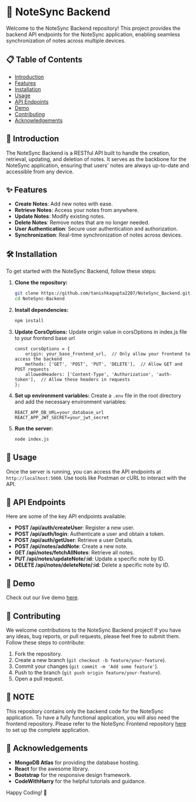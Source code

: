# 📓 NoteSync Backend

Welcome to the NoteSync Backend repository! This project provides the backend API endpoints for the NoteSync application, enabling seamless synchronization of notes across multiple devices.

## 📋 Table of Contents

- [Introduction](#introduction)
- [Features](#features)
- [Installation](#installation)
- [Usage](#usage)
- [API Endpoints](#api-endpoints)
- [Demo](#demo)
- [Contributing](#contributing)
- [Acknowledgements](#acknowledgements)

## 📖 Introduction

The NoteSync Backend is a RESTful API built to handle the creation, retrieval, updating, and deletion of notes. It serves as the backbone for the NoteSync application, ensuring that users' notes are always up-to-date and accessible from any device.

## ✨ Features

- **Create Notes**: Add new notes with ease.
- **Retrieve Notes**: Access your notes from anywhere.
- **Update Notes**: Modify existing notes.
- **Delete Notes**: Remove notes that are no longer needed.
- **User Authentication**: Secure user authentication and authorization.
- **Synchronization**: Real-time synchronization of notes across devices.

## 🛠️ Installation

To get started with the NoteSync Backend, follow these steps:

1. **Clone the repository:**
    ```bash
    git clone https://github.com/tanishkagupta2207/NoteSync_Backend.git
    cd NoteSync-Backend
    ```

2. **Install dependencies:**
    ```bash
    npm install
    ```
3. **Update CorsOptions:**
    Update origin value in corsOptions in index.js file to your frontend base url
    ```
    const corsOptions = {
        origin: your_base_frontend_url,  // Only allow your frontend to access the backend
        methods: ['GET', 'POST', 'PUT', 'DELETE'],  // Allow GET and POST requests
        allowedHeaders: ['Content-Type', 'Authorization', 'auth-token'],  // Allow these headers in requests
    };
    ```

4. **Set up environment variables:**
    Create a `.env` file in the root directory and add the necessary environment variables:
    ```env
    REACT_APP_DB_URL=your_database_url
    REACT_APP_JWT_SECRET=your_jwt_secret
    ```

5. **Run the server:**
    ```bash
    node index.js
    ```

## 🚀 Usage

Once the server is running, you can access the API endpoints at `http://localhost:5000`. Use tools like Postman or cURL to interact with the API.

## 📡 API Endpoints

Here are some of the key API endpoints available:

- **POST /api/auth/createUser**: Register a new user.
- **POST /api/auth/login**: Authenticate a user and obtain a token.
- **POST /api/auth/getUser**: Retrieve a user Details.
- **POST /api/notes/addNote**: Create a new note.
- **GET /api/notes/fetchAllNotes**: Retrieve all notes.
- **PUT /api/notes/updateNote/:id**: Update a specific note by ID.
- **DELETE /api/notes/deleteNote/:id**: Delete a specific note by ID.

## 🎥 Demo

Check out our live demo [here](https://note-sync-backend-beige.vercel.app/).

## 🤝 Contributing

We welcome contributions to the NoteSync Backend project! If you have any ideas, bug reports, or pull requests, please feel free to submit them. Follow these steps to contribute:

1. Fork the repository.
2. Create a new branch (`git checkout -b feature/your-feature`).
3. Commit your changes (`git commit -m 'Add some feature'`).
4. Push to the branch (`git push origin feature/your-feature`).
5. Open a pull request.

## 📝 NOTE 

This repository contains only the backend code for the NoteSync application. To have a fully functional application, you will also need the frontend repository. Please refer to the NoteSync Frontend repository [here](https://github.com/tanishkagupta2207/NoteSync_frontend) to set up the complete application.

## 🙏 Acknowledgements

- **MongoDB Atlas** for providing the database hosting.
- **React** for the awesome library.
- **Bootstrap** for the responsive design framework.
- **CodeWithHarry** for the helpful tutorials and guidance.

Happy Coding! 🎉